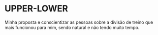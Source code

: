 # UPPER-LOWER
Minha proposta e conscientizar as pessoas sobre a divisão de treino que mais funcionou para mim, sendo natural e não tendo muito tempo.
